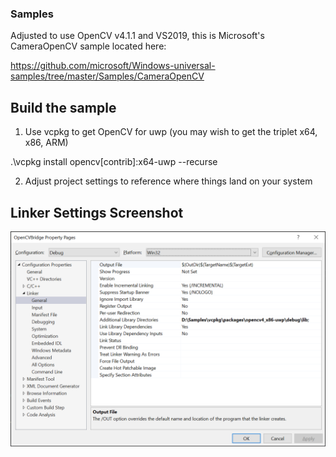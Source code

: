 ### Samples

Adjusted to use OpenCV v4.1.1 and VS2019, this is Microsoft's CameraOpenCV sample located here:

https://github.com/microsoft/Windows-universal-samples/tree/master/Samples/CameraOpenCV

## Build the sample

1. Use vcpkg to get OpenCV for uwp (you may wish to get the triplet x64, x86, ARM)

.\vcpkg install opencv[contrib]:x64-uwp --recurse

2. Adjust project settings to reference where things land on your system

## Linker Settings Screenshot
![Screenshot](https://github.com/Noemata/CameraOpenCV/raw/master/LinkerSettingsScreenshot.png)

